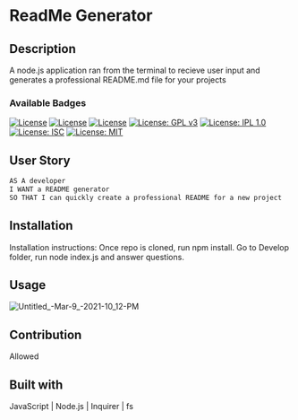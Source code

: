 # ReadMe Generator

  ## Description
  A node.js application ran from the terminal to recieve user input and generates a professional README.md file for your projects

### Available Badges
  [![License](https://img.shields.io/badge/License-Apache%202.0-blue.svg)](https://opensource.org/licenses/Apache-2.0) 
  [![License](https://img.shields.io/badge/License-BSD%203--Clause-blue.svg)](https://opensource.org/licenses/BSD-3-Clause)
  [![License](https://img.shields.io/badge/License-EPL%201.0-red.svg)](https://opensource.org/licenses/EPL-1.0)
  [![License: GPL v3](https://img.shields.io/badge/License-GPLv3-blue.svg)](https://www.gnu.org/licenses/gpl-3.0)
  [![License: IPL 1.0](https://img.shields.io/badge/License-IPL%201.0-blue.svg)](https://opensource.org/licenses/IPL-1.0)
  [![License: ISC](https://img.shields.io/badge/License-ISC-blue.svg)](https://opensource.org/licenses/ISC)
  [![License: MIT](https://img.shields.io/badge/License-MIT-yellow.svg)](https://opensource.org/licenses/MIT)
  
  ## User Story

  ```md
  AS A developer
  I WANT a README generator
  SO THAT I can quickly create a professional README for a new project
  ```
  ## Installation
  Installation instructions: Once repo is cloned, run npm install. Go to Develop folder, run node index.js and answer questions. 

  ## Usage 
![Untitled_-Mar-9_-2021-10_12-PM](https://user-images.githubusercontent.com/30086519/179386690-5fef0ff1-efb6-4c3e-b4b2-c34e9d1077bd.gif)

   ## Contribution
   Allowed
  
  ## Built with
  JavaScript | Node.js | Inquirer | fs
